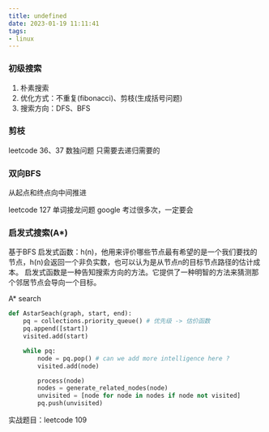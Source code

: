 ```yaml
---
title: undefined
date: 2023-01-19 11:11:41
tags:
- linux
---
```



### 初级搜索
1. 朴素搜索
2. 优化方式：不重复(fibonacci)、剪枝(生成括号问题)
3. 搜索方向：DFS、BFS

### 剪枝

leetcode 36、37
数独问题
只需要去递归需要的

### 双向BFS
从起点和终点向中间推进

leetcode 127 单词接龙问题   google 考过很多次，一定要会

### 启发式搜索(A*)

基于BFS
启发式函数：h(n)，他用来评价哪些节点最有希望的是一个我们要找的节点，h(n)会返回一个非负实数，也可以认为是从节点n的目标节点路径的估计成本。
启发式函数是一种告知搜索方向的方法。它提供了一种明智的方法来猜测那个邻居节点会导向一个目标。

A* search
```python
def AstarSeach(graph, start, end):
    pq = collections.priority_queue() # 优先级 -> 估价函数
    pq.append([start])
    visited.add(start)

    while pq:
        node = pq.pop() # can we add more intelligence here ?
        visited.add(node)

        process(node)
        nodes = generate_related_nodes(node)
        unvisited = [node for node in nodes if node not visited]
        pq.push(unvisited) 
```

实战题目：leetcode 109